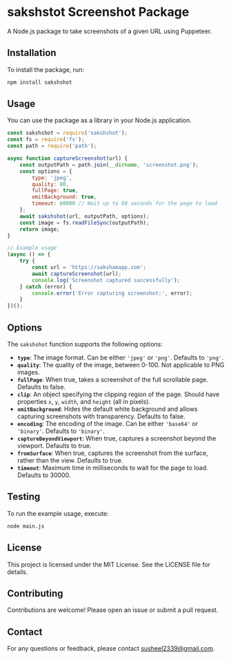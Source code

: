 # sakshstot Screenshot Package

A Node.js package to take screenshots of a given URL using Puppeteer.

## Installation

To install the package, run:

```bash
npm install sakshshot
```

## Usage

You can use the package as a library in your Node.js application.

```javascript
const sakshshot = require('sakshshot');
const fs = require('fs');
const path = require('path');

async function captureScreenshot(url) {
    const outputPath = path.join(__dirname, 'screenshot.png');
    const options = {
        type: 'jpeg',
        quality: 80,
        fullPage: true,
        omitBackground: true,
        timeout: 60000 // Wait up to 60 seconds for the page to load
    };
    await sakshshot(url, outputPath, options);
    const image = fs.readFileSync(outputPath);
    return image;
}

// Example usage
(async () => {
    try {
        const url = 'https://sakshamapp.com';
        await captureScreenshot(url);
        console.log('Screenshot captured successfully');
    } catch (error) {
        console.error('Error capturing screenshot:', error);
    }
})();
```

## Options

The `sakshshot` function supports the following options:

- **`type`**: The image format. Can be either `'jpeg'` or `'png'`. Defaults to `'png'`.
- **`quality`**: The quality of the image, between 0-100. Not applicable to PNG images.
- **`fullPage`**: When true, takes a screenshot of the full scrollable page. Defaults to false.
- **`clip`**: An object specifying the clipping region of the page. Should have properties `x`, `y`, `width`, and `height` (all in pixels).
- **`omitBackground`**: Hides the default white background and allows capturing screenshots with transparency. Defaults to false.
- **`encoding`**: The encoding of the image. Can be either `'base64'` or `'binary'`. Defaults to `'binary'`.
- **`captureBeyondViewport`**: When true, captures a screenshot beyond the viewport. Defaults to true.
- **`fromSurface`**: When true, captures the screenshot from the surface, rather than the view. Defaults to true.
- **`timeout`**: Maximum time in milliseconds to wait for the page to load. Defaults to 30000.

## Testing

To run the example usage, execute:

```bash
node main.js
```

## License

This project is licensed under the MIT License. See the LICENSE file for details.

## Contributing

Contributions are welcome! Please open an issue or submit a pull request.

## Contact

For any questions or feedback, please contact [susheel2339@gmail.com](mailto:susheel2339@gmail.com).